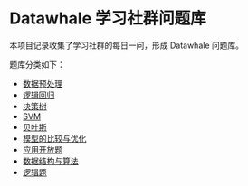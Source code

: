 # Datawhale 学习社群问题库
本项目记录收集了学习社群的每日一问，形成 Datawhale 问题库。

题库分类如下：
- [数据预处理](https://github.com/datawhalechina/Learning-community/blob/master/questions-docs/data-preprocess.md)
- [逻辑回归](https://github.com/datawhalechina/Learning-community/blob/master/questions-docs/logistic-regression.md)
- [决策树](https://github.com/datawhalechina/Learning-community/blob/master/questions-docs/decision-tree.md)
- [SVM](https://github.com/datawhalechina/Learning-community/blob/master/questions-docs/svm.md)
- [贝叶斯](https://github.com/datawhalechina/Learning-community/blob/master/questions-docs/bayes.md)
- [模型的比较与优化](https://github.com/datawhalechina/Learning-community/blob/master/questions-docs/comp_optim.md)
- [应用开放题](https://github.com/datawhalechina/Learning-community/blob/master/questions-docs/application.md)
- [数据结构与算法](https://github.com/datawhalechina/Learning-community/blob/master/questions-docs/algorithm.md)
- [逻辑题](https://github.com/datawhalechina/Learning-community/blob/master/questions-docs/logic.md)
